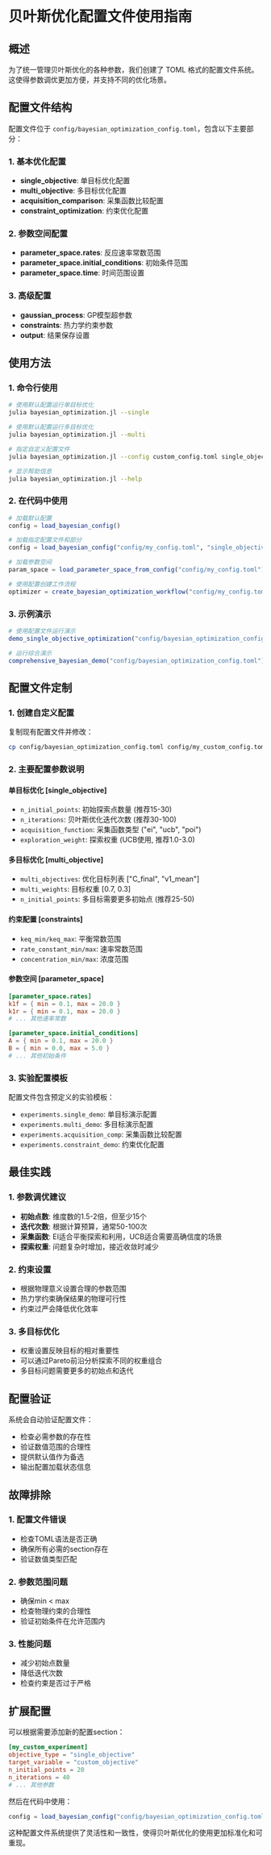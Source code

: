 # 贝叶斯优化配置文件使用指南

## 概述

为了统一管理贝叶斯优化的各种参数，我们创建了 TOML 格式的配置文件系统。这使得参数调优更加方便，并支持不同的优化场景。

## 配置文件结构

配置文件位于 `config/bayesian_optimization_config.toml`，包含以下主要部分：

### 1. 基本优化配置

- **single_objective**: 单目标优化配置
- **multi_objective**: 多目标优化配置
- **acquisition_comparison**: 采集函数比较配置
- **constraint_optimization**: 约束优化配置

### 2. 参数空间配置

- **parameter_space.rates**: 反应速率常数范围
- **parameter_space.initial_conditions**: 初始条件范围
- **parameter_space.time**: 时间范围设置

### 3. 高级配置

- **gaussian_process**: GP模型超参数
- **constraints**: 热力学约束参数
- **output**: 结果保存设置

## 使用方法

### 1. 命令行使用

```bash
# 使用默认配置运行单目标优化
julia bayesian_optimization.jl --single

# 使用默认配置运行多目标优化
julia bayesian_optimization.jl --multi

# 指定自定义配置文件
julia bayesian_optimization.jl --config custom_config.toml single_objective

# 显示帮助信息
julia bayesian_optimization.jl --help
```

### 2. 在代码中使用

```julia
# 加载默认配置
config = load_bayesian_config()

# 加载指定配置文件和部分
config = load_bayesian_config("config/my_config.toml", "single_objective")

# 加载参数空间
param_space = load_parameter_space_from_config("config/my_config.toml")

# 使用配置创建工作流程
optimizer = create_bayesian_optimization_workflow("config/my_config.toml", "single_objective")
```

### 3. 示例演示

```julia
# 使用配置文件运行演示
demo_single_objective_optimization("config/bayesian_optimization_config.toml")

# 运行综合演示
comprehensive_bayesian_demo("config/bayesian_optimization_config.toml")
```

## 配置文件定制

### 1. 创建自定义配置

复制现有配置文件并修改：

```bash
cp config/bayesian_optimization_config.toml config/my_custom_config.toml
```

### 2. 主要配置参数说明

#### 单目标优化 [single_objective]
- `n_initial_points`: 初始探索点数量 (推荐15-30)
- `n_iterations`: 贝叶斯优化迭代次数 (推荐30-100)
- `acquisition_function`: 采集函数类型 ("ei", "ucb", "poi")
- `exploration_weight`: 探索权重 (UCB使用, 推荐1.0-3.0)

#### 多目标优化 [multi_objective]
- `multi_objectives`: 优化目标列表 ["C_final", "v1_mean"]
- `multi_weights`: 目标权重 [0.7, 0.3]
- `n_initial_points`: 多目标需要更多初始点 (推荐25-50)

#### 约束配置 [constraints]
- `keq_min/keq_max`: 平衡常数范围
- `rate_constant_min/max`: 速率常数范围
- `concentration_min/max`: 浓度范围

#### 参数空间 [parameter_space]
```toml
[parameter_space.rates]
k1f = { min = 0.1, max = 20.0 }
k1r = { min = 0.1, max = 20.0 }
# ... 其他速率常数

[parameter_space.initial_conditions]
A = { min = 0.1, max = 20.0 }
B = { min = 0.0, max = 5.0 }
# ... 其他初始条件
```

### 3. 实验配置模板

配置文件包含预定义的实验模板：

- `experiments.single_demo`: 单目标演示配置
- `experiments.multi_demo`: 多目标演示配置
- `experiments.acquisition_comp`: 采集函数比较配置
- `experiments.constraint_demo`: 约束优化配置

## 最佳实践

### 1. 参数调优建议

- **初始点数**: 维度数的1.5-2倍，但至少15个
- **迭代次数**: 根据计算预算，通常50-100次
- **采集函数**: EI适合平衡探索和利用，UCB适合需要高确信度的场景
- **探索权重**: 问题复杂时增加，接近收敛时减少

### 2. 约束设置

- 根据物理意义设置合理的参数范围
- 热力学约束确保结果的物理可行性
- 约束过严会降低优化效率

### 3. 多目标优化

- 权重设置反映目标的相对重要性
- 可以通过Pareto前沿分析探索不同的权重组合
- 多目标问题需要更多的初始点和迭代

## 配置验证

系统会自动验证配置文件：

- 检查必需参数的存在性
- 验证数值范围的合理性
- 提供默认值作为备选
- 输出配置加载状态信息

## 故障排除

### 1. 配置文件错误
- 检查TOML语法是否正确
- 确保所有必需的section存在
- 验证数值类型匹配

### 2. 参数范围问题
- 确保min < max
- 检查物理约束的合理性
- 验证初始条件在允许范围内

### 3. 性能问题
- 减少初始点数量
- 降低迭代次数
- 检查约束是否过于严格

## 扩展配置

可以根据需要添加新的配置section：

```toml
[my_custom_experiment]
objective_type = "single_objective"
target_variable = "custom_objective"
n_initial_points = 20
n_iterations = 40
# ... 其他参数
```

然后在代码中使用：

```julia
config = load_bayesian_config("config/bayesian_optimization_config.toml", "my_custom_experiment")
```

这种配置文件系统提供了灵活性和一致性，使得贝叶斯优化的使用更加标准化和可重现。